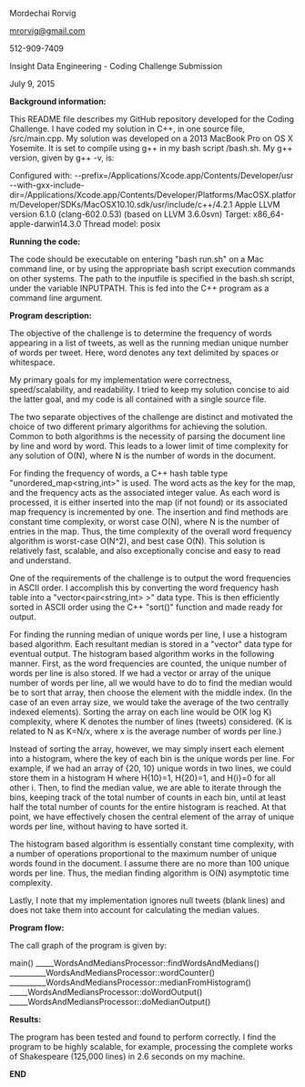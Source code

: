 Mordechai Rorvig

mrorvig@gmail.com

512-909-7409

Insight Data Engineering - Coding Challenge Submission

July 9, 2015


**Background information:**


This README file describes my GitHub repository developed for the Coding Challenge.
I have coded my solution in C++, in one source file, /src/main.cpp. My solution was 
developed on a 2013 MacBook Pro on OS X Yosemite. It is set to compile using g++ 
in my bash script /bash.sh. My g++ version, given by g++ -v, is:

Configured with: --prefix=/Applications/Xcode.app/Contents/Developer/usr --with-gxx-include-dir=/Applications/Xcode.app/Contents/Developer/Platforms/MacOSX.platform/Developer/SDKs/MacOSX10.10.sdk/usr/include/c++/4.2.1
Apple LLVM version 6.1.0 (clang-602.0.53) (based on LLVM 3.6.0svn)
Target: x86_64-apple-darwin14.3.0
Thread model: posix


**Running the code:**


The code should be executable on entering "bash run.sh" on a Mac command line, or 
by using the appropriate bash script execution commands on other systems. The 
path to the inputfile is specified in the bash.sh script, under the variable
INPUTPATH. This is fed into the C++ program as a command line argument. 


**Program description:**


The objective of the challenge is to determine the frequency of words appearing in 
a list of tweets, as well as the running median unique number of words per tweet. 
Here, word denotes any text delimited by spaces or whitespace.

My primary goals for my implementation were correctness, speed/scalability, and readability. 
I tried to keep my solution concise to aid the latter goal, and my code is all 
contained with a single source file.

The two separate objectives of the challenge are distinct and motivated the choice 
of two different primary algorithms for achieving the solution. Common to both algorithms 
is the necessity of parsing the document line by line and word by word. This leads to a 
lower limit of time complexity for any solution of O(N), where N is the number of words
in the document. 

For finding the frequency of words, a C++ hash table type "unordered_map<string,int>" is used. 
The word acts as the key for the map, and the frequency acts as the associated integer value. As 
each word is processed, it is either inserted into the map (if not found) or its associated 
map frequency is incremented by one. The insertion and find methods are constant time 
complexity, or worst case O(N), where N is the number of entries in the map. Thus, the 
time complexity of the overall word frequency algorithm is worst-case O(N^2), and best case 
O(N). This solution is relatively fast, scalable, and also exceptionally concise
and easy to read and understand. 

One of the requirements of the challenge is to output the word frequencies in ASCII 
order. I accomplish this by converting the word frequency hash table into a 
"vector<pair<string,int> >" data type. This is then efficiently sorted in ASCII order
using the C++ "sort()" function and made ready for output. 

For finding the running median of unique words per line, I use a histogram based 
algorithm. Each resultant median is stored in a "vector<double>" data type for eventual 
output. The histogram based algorithm works in the following manner. First, as the word 
frequencies are counted, the unique number of words per line is also stored. If we 
had a vector or array of the unique number of words per line, all we would have to do 
to find the median would be to sort that array, then choose the element with the middle 
index. (In the case of an even array size, we would take the average of the two centrally 
indexed elements). Sorting the array on each line would be O(K log K) complexity, where K
denotes the number of lines (tweets) considered. (K is related to N as K=N/x, where x 
is the average number of words per line.)

Instead of sorting the array, however, we may simply insert each element into a histogram, 
where the key of each bin is the unique words per line. For example, if we had an array of 
{20, 10} unique words in two lines, we could store them in a histogram H where H{10}=1, 
H{20}=1, and H{i}=0 for all other i. Then, to find the median value, we are able to iterate
through the bins, keeping track of the total number of counts in each bin, until at least 
half the total number of counts for the entire histogram is reached. At that point, we 
have effectively chosen the central element of the array of unique words per line, 
without having to have sorted it. 

The histogram based algorithm is essentially constant time complexity, with a number of 
operations proportional to the maximum number of unique words found in the document. I 
assume there are no more than 100 unique words per line. Thus, the median finding algorithm 
is O(N) asymptotic time complexity. 

Lastly, I note that my implementation ignores null tweets (blank lines) and does 
not take them into account for calculating the median values. 


**Program flow:**

The call graph of the program is given by:

main()
_____WordsAndMediansProcessor::findWordsAndMedians() 
__________WordsAndMediansProcessor::wordCounter()
__________WordsAndMediansProcessor::medianFromHistogram()
_____WordsAndMediansProcessor::doWordOutput()
_____WordsAndMediansProcessor::doMedianOutput()


**Results:**

The program has been tested and found to perform correctly. I find the program to be 
highly scalable, for example, processing the complete works of Shakespeare 
(125,000 lines) in 2.6 seconds on my machine. 


**END**

